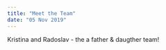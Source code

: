```yaml
---
title: "Meet the Team"
date: "05 Nov 2019"
---
```


Kristina and Radoslav - the a father & daugther team!